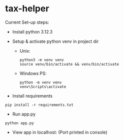 # tax-helper

Current Set-up steps:

- Install python 3.12.3<br>
- Setup & activate python venv in project dir<br>
    - Unix:

        ```
        python3 -m venv venv
        source venv/bin/activate && venv/bin/activate
        ```

    - Windows PS:

        ```
        python -m venv venv
        venv\Scripts\activate
        ```

- Install requirements<br>

```
pip install -r requirements.txt
```

- Run app.py<br>

```
python app.py
```

- View app in localhost:<PORT> (Port printed in console)
